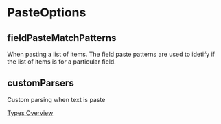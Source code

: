 # PasteOptions

## fieldPasteMatchPatterns
When pasting a list of items. The field paste patterns are used to idetify if the list of items is for a particular field.
## customParsers
Custom parsing when text is paste

[Types Overview](docs/types/Overview.md)